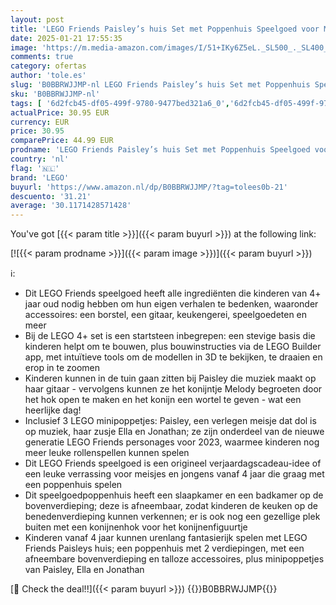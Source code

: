 ```yaml
---
layout: post
title: 'LEGO Friends Paisley’s huis Set met Poppenhuis Speelgoed voor Meisjes en Jongens vanaf 4 Jaar  Verjaardagscadeau-idee met 2023 Personages  3 Poppetjes en een Konijn Dieren Figuurtje 41724'
date: 2025-01-21 17:55:35
image: 'https://m.media-amazon.com/images/I/51+IKy6Z5eL._SL500_._SL400_.jpg'
comments: true
category: ofertas
author: 'tole.es'
slug: 'B0BBRWJJMP-nl LEGO Friends Paisley’s huis Set met Poppenhuis Speelgoed...'
sku: 'B0BBRWJJMP-nl'
tags: [ '6d2fcb45-df05-499f-9780-9477bed321a6_0','6d2fcb45-df05-499f-9780-9477bed321a6_501','Arborist Merchandising Root','Bouw- & constructiespeelgoed','Educatief speelgoed','Montessori','Self Service','Special Features Stores','Speelgoed & spellen','Speelgoedbouwsets','lego','🇳🇱', ]
actualPrice: 30.95 EUR
currency: EUR
price: 30.95
comparePrice: 44.99 EUR
prodname: 'LEGO Friends Paisley’s huis Set met Poppenhuis Speelgoed voor Meisjes en Jongens vanaf 4 Jaar  Verjaardagscadeau-idee met 2023 Personages  3 Poppetjes en een Konijn Dieren Figuurtje 41724'
country: 'nl'
flag: '🇳🇱'
brand: 'LEGO'
buyurl: 'https://www.amazon.nl/dp/B0BBRWJJMP/?tag=tolees0b-21'
descuento: '31.21'
average: '30.1171428571428'
---
```


You've got [{{< param title >}}]({{< param buyurl >}}) at the following link:

[![{{< param prodname >}}]({{< param image >}})]({{< param buyurl >}})

ℹ️:

- Dit LEGO Friends speelgoed heeft alle ingrediënten die kinderen van 4+ jaar oud nodig hebben om hun eigen verhalen te bedenken, waaronder accessoires: een borstel, een gitaar, keukengerei, speelgoedeten en meer
- Bij de LEGO 4+ set is een startsteen inbegrepen: een stevige basis die kinderen helpt om te bouwen, plus bouwinstructies via de LEGO Builder app, met intuïtieve tools om de modellen in 3D te bekijken, te draaien en erop in te zoomen
- Kinderen kunnen in de tuin gaan zitten bij Paisley die muziek maakt op haar gitaar - vervolgens kunnen ze het konijntje Melody begroeten door het hok open te maken en het konijn een wortel te geven - wat een heerlijke dag!
- Inclusief 3 LEGO minipoppetjes: Paisley, een verlegen meisje dat dol is op muziek, haar zusje Ella en Jonathan; ze zijn onderdeel van de nieuwe generatie LEGO Friends personages voor 2023, waarmee kinderen nog meer leuke rollenspellen kunnen spelen
- Dit LEGO Friends speelgoed is een origineel verjaardagscadeau-idee of een leuke verrassing voor meisjes en jongens vanaf 4 jaar die graag met een poppenhuis spelen
- Dit speelgoedpoppenhuis heeft een slaapkamer en een badkamer op de bovenverdieping; deze is afneembaar, zodat kinderen de keuken op de benedenverdieping kunnen verkennen; er is ook nog een gezellige plek buiten met een konijnenhok voor het konijnenfiguurtje
- Kinderen vanaf 4 jaar kunnen urenlang fantasierijk spelen met LEGO Friends Paisleys huis; een poppenhuis met 2 verdiepingen, met een afneembare bovenverdieping en talloze accessoires, plus minipoppetjes van Paisley, Ella en Jonathan

[🛒 Check the deal!!]({{< param buyurl >}})
{{<world>}}B0BBRWJJMP{{</world>}}
